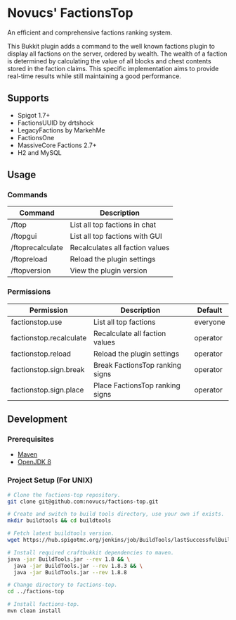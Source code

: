 # Novucs' FactionsTop
An efficient and comprehensive factions ranking system.

This Bukkit plugin adds a command to the well known factions plugin to display
all factions on the server, ordered by wealth. The wealth of a faction is
determined by calculating the value of all blocks and chest contents stored in
the faction claims. This specific implementation aims to provide real-time
results while still maintaining a good performance.

## Supports
* Spigot 1.7+
* FactionsUUID by drtshock
* LegacyFactions by MarkehMe
* FactionsOne
* MassiveCore Factions 2.7+
* H2 and MySQL

## Usage
### Commands
| **Command**      | **Description**                 |
| -----------------| --------------------------------|
| /ftop <page>     | List all top factions in chat   |
| /ftopgui <page>  | List all top factions with GUI  |
| /ftoprecalculate | Recalculates all faction values |
| /ftopreload      | Reload the plugin settings      |
| /ftopversion     | View the plugin version         |

### Permissions
| **Permission**          | **Description**                 | **Default** |
| ------------------------| ------------------------------- | ----------- |
| factionstop.use         | List all top factions           | everyone    |
| factionstop.recalculate | Recalculate all faction values  | operator    |
| factionstop.reload      | Reload the plugin settings      | operator    |
| factionstop.sign.break  | Break FactionsTop ranking signs | operator    |
| factionstop.sign.place  | Place FactionsTop ranking signs | operator    |

## Development
### Prerequisites
* [Maven](https://maven.apache.org/)
* [OpenJDK 8](https://openjdk.java.net/install/)

### Project Setup (For UNIX)
```sh
# Clone the factions-top repository.
git clone git@github.com:novucs/factions-top.git

# Create and switch to build tools directory, use your own if exists.
mkdir buildtools && cd buildtools

# Fetch latest buildtools version.
wget https://hub.spigotmc.org/jenkins/job/BuildTools/lastSuccessfulBuild/artifact/target/BuildTools.jar

# Install required craftbukkit dependencies to maven.
java -jar BuildTools.jar --rev 1.8 && \
  java -jar BuildTools.jar --rev 1.8.3 && \
  java -jar BuildTools.jar --rev 1.8.8

# Change directory to factions-top.
cd ../factions-top

# Install factions-top.
mvn clean install
```
